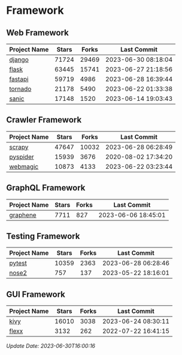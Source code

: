 # Framework

## Web Framework
| Project Name | Stars | Forks | Last Commit |
| ------------ | ----- | ----- | ----------- |
| [django](https://github.com/django/django) | 71724 | 29469 | 2023-06-30 08:18:04 |
| [flask](https://github.com/pallets/flask) | 63445 | 15741 | 2023-06-27 21:18:56 |
| [fastapi](https://github.com/tiangolo/fastapi) | 59719 | 4986 | 2023-06-28 16:39:44 |
| [tornado](https://github.com/tornadoweb/tornado) | 21178 | 5490 | 2023-06-22 01:33:38 |
| [sanic](https://github.com/sanic-org/sanic) | 17148 | 1520 | 2023-06-14 19:03:43 |

## Crawler Framework
| Project Name | Stars | Forks | Last Commit |
| ------------ | ----- | ----- | ----------- |
| [scrapy](https://github.com/scrapy/scrapy) | 47647 | 10032 | 2023-06-28 06:28:49 |
| [pyspider](https://github.com/binux/pyspider) | 15939 | 3676 | 2020-08-02 17:34:20 |
| [webmagic](https://github.com/code4craft/webmagic) | 10873 | 4133 | 2023-06-22 03:23:44 |

## GraphQL Framework
| Project Name | Stars | Forks | Last Commit |
| ------------ | ----- | ----- | ----------- |
| [graphene](https://github.com/graphql-python/graphene) | 7711 | 827 | 2023-06-06 18:45:01 |

## Testing Framework
| Project Name | Stars | Forks | Last Commit |
| ------------ | ----- | ----- | ----------- |
| [pytest](https://github.com/pytest-dev/pytest) | 10359 | 2363 | 2023-06-28 06:28:46 |
| [nose2](https://github.com/nose-devs/nose2) | 757 | 137 | 2023-05-22 18:16:01 |

## GUI Framework
| Project Name | Stars | Forks | Last Commit |
| ------------ | ----- | ----- | ----------- |
| [kivy](https://github.com/kivy/kivy) | 16010 | 3038 | 2023-06-24 08:30:11 |
| [flexx](https://github.com/flexxui/flexx) | 3132 | 262 | 2022-07-22 16:41:15 |

*Update Date: 2023-06-30T16:00:16*